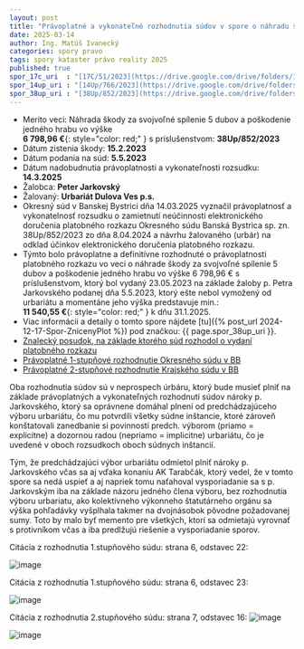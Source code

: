 ```yaml
---
layout: post
title: "Právoplatné a vykonateľné rozhodnutia súdov v spore o náhradu škody za vypílenie stromov v lokalite mun. skladu"
date: 2025-03-14
author: Ing. Matúš Ivanecký
categories: spory pravo 
tags: spory kataster právo reality 2025
published: true
spor_17c_uri  : "[17C/51/2023](https://drive.google.com/drive/folders/1P0l9AvJgUXxDmph6hbXsQJxx_oO7SaN1?usp=drive_link)"
spor_14up_uri : "[14Up/766/2023](https://drive.google.com/drive/folders/1kADN_QFOKzfmAWeoaPRK5fYchv8QnZtX?usp=drive_link)"
spor_38up_uri : "[38Up/852/2023](https://drive.google.com/drive/folders/1fCQf_fmrxJvqXsCCYWJSixGW8W0mTUiR?usp=drive_link)"
---
```


- Merito veci: Náhrada škody za svojvoľné spílenie 5 dubov a poškodenie jedného hrabu vo výške<br/> 
   **6 798,96 €**{: style="color: red;" } s príslušenstvom: **38Up/852/2023**
- Dátum zistenia škody: **15.2.2023**
- Dátum podania na súd: **5.5.2023**
- Dátum nadobudnutia právoplatnosti a vykonateľnosti rozsudku: **14.3.2025**
- Žalobca: **Peter Jarkovský**
- Žalovaný: **Urbariát Dulova Ves p.s.**
- Okresný súd v Banskej Bystrici dňa 14.03.2025 vyznačil právoplatnosť a vykonatelnosť rozsudku o zamietnutí neúčinnosti elektronického doručenia platobného rozkazu Okresného súdu Banská Bystrica sp. zn. 38Up/852/2023
  zo dňa 8.04.2024 a návrhu žalovaného (urbár) na odklad účinkov elektronického doručenia platobného rozkazu. 
- Týmto bolo právoplatne a definitívne rozhodnuté o právoplatnosti platobného rozkazu vo veci o náhrade škody za svojvoľné spílenie 5 dubov a poškodenie jedného hrabu vo výške 6 798,96 € s príslušenstvom, ktorý bol vydaný 23.05.2023 na základe žaloby p. Petra Jarkovského podanej dňa 5.5.2023, ktorý ešte nebol vymožený od urbariátu a momentáne jeho výška predstavuje min.: <br/> **11 540,55 €**{: style="color: red;" } k dňu 31.1.2025.
- Viac informácii a detaily o tomto spore nájdete [tu]({% post_url 2024-12-17-Spor-ZnicenyPlot %}) pod značkou: {{ page.spor_38up_uri }}.
- [Znalecký posudok, na základe ktorého súd rozhodol o vydaní platobného rozkazu](https://drive.google.com/file/d/1ywRTXJV1o3D5IDHRaXel2HDof4ybxQAA/view?usp=drive_link)
- [Právoplatné 1-stupňové rozhodnutie Okresného súdu v BB](https://drive.google.com/file/d/1w55f6yT0RBMws5XFeTGF45zTqNwx74jb/view?usp=drive_link)
- [Právoplatné 2-stupňové rozhodnutie Krajského súdu v BB](https://drive.google.com/file/d/1QvSanzcZIi7rTj07TxLUxJyCfp5s-oLL/view?usp=drive_link)

Oba rozhodnutia súdov sú v neprospech úrbáru, ktorý bude musieť plniť na základe právoplatných a vykonateľných rozhodnutí súdov nároky p. Jarkovského, ktorý sa oprávnene domáhal plnení od predchádzajúceho výboru urbariátu, čo mu potvrdili všetky súdne inštancie, ktoré zároveň konštatovali zanedbanie si povinností predch. výborom (priamo = explicitne) a dozornou radou (nepriamo = implicitne) urbariátu, čo je uvedené v oboch rozsudkoch oboch súdnych inštancií. 

Tým, že predchádzajúci výbor urbariátu odmietol plniť nároky p. Jarkovského včas sa aj vďaka konaniu AK Tarabčák, ktorý vedel, že v tomto spore sa nedá uspieť a aj napriek tomu naťahoval vysporiadanie sa s p. Jarkovským iba na základe názoru jedného člena výboru, bez rozhodnutia výboru urbariatu, ako kolektívneho výkonneho štatutárneho orgánu sa výška pohľadávky vyšplhala takmer na dvojnásobok pôvodne požadovanej sumy. Toto by malo byť memento pre všetkých, ktorí sa odmietajú vyrovnať s protivníkom včas a iba predlžujú riešenie a vysporiadanie sporov.

Citácia z rozhodnutia 1.stupňového súdu: strana 6, odstavec 22:

![image](https://github.com/user-attachments/assets/b47cb4c9-fb0b-44e1-9296-bf809d17d2d8)

Citácia z rozhodnutia 1.stupňového súdu: strana 6, odstavec 23:

![image](https://github.com/user-attachments/assets/fe03bf51-01d3-482e-9abb-80facab2ed9c)

Citácia z rozhodnutia 2.stupňového súdu: strana 7, odstavec 16:
![image](https://github.com/user-attachments/assets/661606c5-3bc5-44bb-964e-f236fd2051f1)




![image](https://github.com/user-attachments/assets/811c7c56-932e-4007-ac2b-0be42ae0e97f)
